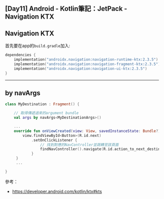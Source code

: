 ## [Day11] Android - Kotlin筆記：JetPack - Navigation KTX


## Navigation KTX
首先要在app的`build.gradle`加入:
```kotlin
dependencies {
    implementation("androidx.navigation:navigation-runtime-ktx:2.3.5")
    implementation("androidx.navigation:navigation-fragment-ktx:2.3.5")
    implementation("androidx.navigation:navigation-ui-ktx:2.3.5")
}
```
---
## by navArgs

```kotlin
class MyDestination : Fragment() {

    // 取得傳遞過來的argument bundle
    val args by navArgs<MyDestinationArgs>()

    ...
    override fun onViewCreated(view: View, savedInstanceState: Bundle?) {
        view.findViewById<Button>(R.id.next)
            .setOnClickListener {
                // 找到對應的NavController並跳轉至該頁面
                findNavController().navigate(R.id.action_to_next_destination)
            }
     }
     ...

}
```


參考：
- https://developer.android.com/kotlin/ktx#kts